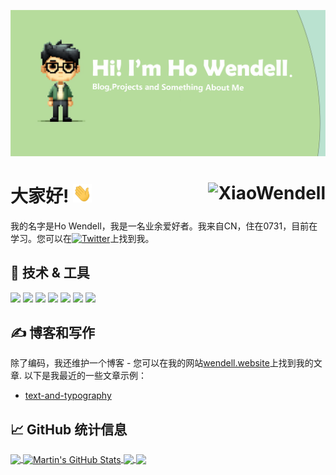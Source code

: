 <!-- 更多关于制作GitHub配置文件README的信息、技巧和窍门可以在我的文章中找到：https://towardsdatascience.com/build-a-stunning-readme-for-your-github-profile-9b80434fe5d7 -->

[![Header](https://raw.githubusercontent.com/XiaoWendell/XiaoWendell/master/readme_header.png "Header")](https://xiaowen.xyz/)

<!-- ![dino](./dino.gif) -->

# 大家好! <img src="https://raw.githubusercontent.com/XiaoWendell/XiaoWendell/master/wave.gif" width="30px" height="30px" /><img align="right" src="https://profile-counter.glitch.me/XiaoWendell/count.svg" alt="XiaoWendell" />

我的名字是Ho Wendell，我是一名业余爱好者。我来自CN，住在0731，目前在学习。您可以在[![Twitter][1.1]][1]上找到我。

## 🔧 技术 & 工具

![](https://img.shields.io/badge/OS-Linux-informational?style=flat&logo=linux&logoColor=white&color=2bbc8a)
![](https://img.shields.io/badge/Editor-Rstudio_IDEA-informational?style=flat&logo=intellij-idea&logoColor=white&color=2bbc8a)
![](https://img.shields.io/badge/Code-Python-informational?style=flat&logo=python&logoColor=white&color=2bbc8a)
![](https://img.shields.io/badge/Code-Matlab-informational?style=flat&logo=go&logoColor=white&color=2bbc8a)
![](https://img.shields.io/badge/Shell-Bash-informational?style=flat&logo=gnu-bash&logoColor=white&color=2bbc8a)
![](https://img.shields.io/badge/Tools-MySQL-informational?style=flat&logo=postgresql&logoColor=white&color=2bbc8a)
![](https://img.shields.io/badge/Cloud-Digital_Ocean-informational?style=flat&logo=digitalocean&logoColor=white&color=2bbc8a)

## &#x270d; 博客和写作

除了编码，我还维护一个博客 - 您可以在我的网站[wendell.website](https://wendell.website/)上找到我的文章.
以下是我最近的一些文章示例：

<!-- BLOG-POST-LIST:START -->
- [text-and-typography](https://xiaowen.xyz/posts/text-and-typography/)
<!-- BLOG-POST-LIST:END -->

## &#x1f4c8; GitHub 统计信息

<a href="https://github.com/XiaoWendell/XiaoWendell">
  <img align="center" src="https://github-readme-stats.vercel.app/api/top-langs/?username=XiaoWendell&hide=java,html,tex&title_color=ffffff&text_color=c9cacc&icon_color=2bbc8a&bg_color=1d1f21&langs_count=3" />
</a>

<a href="https://github.com/XiaoWendell/XiaoWendell">
  <img align="center" src="https://github-readme-stats.vercel.app/api?username=XiaoWendell&show_icons=true&line_height=27&count_private=true&title_color=ffffff&text_color=c9cacc&icon_color=2bbc8a&bg_color=1d1f21" alt="Martin's GitHub Stats" />
</a>

<a href="https://github.com/XiaoWendell/XiaoWendell.github.io">
  <img align="center" src="https://github-readme-stats.vercel.app/api/pin/?username=XiaoWendell&repo=XiaoWendell.github.io&title_color=ffffff&text_color=c9cacc&icon_color=2bbc8a&bg_color=1d1f21" />
</a>


<a href="https://github.com/XiaoWendell/my-project">
  <img align="center" src="https://github-readme-stats.vercel.app/api/pin/?username=XiaoWendell&repo=my-project&title_color=ffffff&text_color=c9cacc&icon_color=2bbc8a&bg_color=1d1f21" />
</a>    


<!-- 社交媒体图标链接 -->

<!-- 带有填充的图标 -->

[1.1]: http://i.imgur.com/tXSoThF.png (带填充的 Twitter 图标)
[2.1]: http://i.imgur.com/0o48UoR.png (带填充的 GitHub 图标)

<!-- 不带填充的图标 -->

[1.2]: http://i.imgur.com/wWzX9uB.png (不带填充的 Twitter 图标)
[2.2]: http://i.imgur.com/9I6NRUm.png (不带填充的 GitHub 图标)

<!-- 链接到您的社交媒体账户 -->

[1]: https://twitter.com/Wendell74316708
[2]: https://github.com/XiaoWendell

<!-- 资源 -->
<!-- 图标：https://simpleicons.org/ -->
<!-- GitHub 统计信息：https://github.com/anuraghazra/github-readme-stats -->
<!-- Emoji：https://emojipedia.org/emoji/ -->
<!-- HTML Emoji：https://www.fileformat.info/index.htm -->
<!-- Shields：https://shields.io/ -->
<!-- 优秀的 GitHub 个人资料 README：https://github.com/abhisheknaiidu/awesome-github-profile-readme -->
